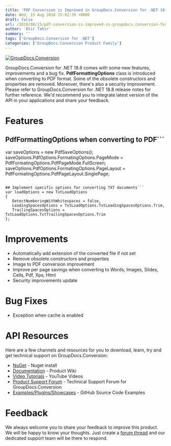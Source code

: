 ```yaml
---
title: 'PDF Conversion is Improved in GroupDocs.Conversion for .NET 18.8'
date: Wed, 15 Aug 2018 15:02:39 +0000
draft: false
url: /2018/08/15/pdf-conversion-is-improved-in-groupdocs.conversion-for-.net-18.8/
author: 'Atir Tahir'
summary: ''
tags: ['GroupDocs.Conversion for .NET']
categories: ['GroupDocs.Conversion Product Family']
---
```


[![GroupDocs.Conversion](https://blog.groupdocs.com/wp-content/uploads/sites/4/2016/11/groupdocs-conversion-net.png)](https://www.groupdocs.com/products/conversion/net)

GroupDocs.Conversion for .NET 18.8 comes with some new features, improvements and a bug fix. **PdfFormattingOptions** class is introduced when converting to PDF format. Some of the obsolete constructors and properties are removed. Moreover, there's also a security improvement. Please refer to GroupDocs.Conversion for .NET 18.8 release notes for further reference. We'd recommend you to integrate latest version of the API in your applications and share your feedback.

# Features

## PdfFormattingOptions when converting to PDF```
var saveOptions = new PdfSaveOptions();
saveOptions.PdfOptions.FormatingOptions.PageMode = PdfFormatingOptions.PdfPageMode.FullScreen;
saveOptions.PdfOptions.FormatingOptions.PageLayout = PdfFormatingOptions.PdfPageLayout.SinglePage;
```

## Implement specific options for converting TXT documents```
var loadOptions = new TxtLoadOptions
{
   DetectNumberingWithWhitespaces = false,
   LeadingSpacesOptions = TxtLoadOptions.TxtLeadingSpacesOptions.Trim,
   TrailingSpacesOptions = TxtLoadOptions.TxtTrailingSpacesOptions.Trim
};
```

# Improvements

*   Automatically add extension of the converted file if not set
*   Remove obsolete constructors and properties
*   Image to PDF conversion improvement
*   Improve per page savings when converting to Words, Images, Slides, Cells, Pdf, Xps, Html
*   Security improvements update

# Bug Fixes

*   Exception when cache is enabled

# API Resources

Here are a few channels and resources for you to download, learn, try and get technical support on GroupDocs.Conversion:

*   [NuGet](https://www.nuget.org/packages/groupdocs.conversion) - Nuget install
*   [Documentation](https://docs.groupdocs.com/display/conversionnet/Home "Documentation") - Product Wiki
*   [Video Tutorials](https://www.youtube.com/playlist?list=PL25CTxMCj5vPBhL0PgywST_NF74_4IF4k "video tutorials") - YouTube Videos
*   [Product Support Forum](https://forum.groupdocs.com/c/conversion "Support forum") \- Technical Support Forum for GroupDocs.Conversion
*   [Examples/Plugins/Showcases](https://github.com/groupdocs-conversion/GroupDocs.Conversion-for-.NET "examples,plugins,showcases") - GitHub Source Code Examples

# Feedback

We always welcome you to share your feedback to improve this product. We will be happy to know your thoughts. Just create a [forum thread](https://forum.groupdocs.com/c/conversion) and our dedicated support team will be there to respond.





